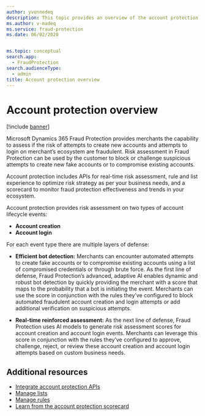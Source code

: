 ```yaml
---
author: yvonnedeq
description: This topic provides an overview of the account protection experience in the Microsoft Dynamics 365 Fraud Protection system.
ms.author: v-madeq
ms.service: fraud-protection
ms.date: 06/02/2020


ms.topic: conceptual
search.app: 
  - FraudProtection
search.audienceType:
  - admin
title: Account protection overview
---
```


# Account protection overview

[!include [banner](includes/preview-banner.md)]

Microsoft Dynamics 365 Fraud Protection provides merchants the capability to assess if the risk of attempts to create new accounts and attempts to login on merchant’s ecosystem are fraudulent. Risk assessment in Fraud Protection can be used by the customer to block or challenge suspicious attempts to create new fake accounts or to compromise existing accounts.    

Account protection includes APIs for real-time risk assessment, rule and list experience to optimize risk strategy as per your business needs, and a scorecard to monitor fraud protection effectiveness and trends in your ecosystem.

Account protection provides risk assessment on two types of account lifecycle events: 

- **Account creation** 
- **Account login**

For each event type there are multiple layers of defense: 

- **Efficient bot detection:** Merchants can encounter automated attempts to create fake accounts or to compromise existing accounts using a list of compromised credentials or through brute force. As the first line of defense, Fraud Protection’s advanced, adaptive AI enables dynamic and robust bot detection by quickly providing the merchant with a score that maps to the probability that a bot is initiating the event. Merchants can use the score in conjunction with the rules they’ve configured to block automated fraudulent account creation and login attempts or add additional verification on suspicious attempts.

- **Real-time reinforced assessment:** As the next line of defense, Fraud Protection uses AI models to generate risk assessment scores for account creation and account login events. Merchants can leverage this score in conjunction with the rules they’ve configured to approve, challenge, reject, or review these account creation and account login attempts based on custom business needs.

## Additional resources

- [Integrate account protection APIs](integrate-ap-api.md)
- [Manage lists](lists.md)
- [Manage rules](rules.md)
- [Learn from the account protection scorecard](ap-scorecard.md)
